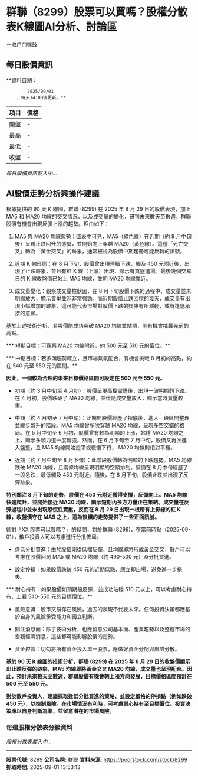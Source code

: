 # 群聯（8299）股票可以買嗎？股權分散表K線圖AI分析、討論區
－散戶鬥嘴鼓

## 每日股價資訊

**資料日期：
        
            2025/09/01
        ，每天14:00後更新。**

| 項目 | 價格 |
|------|------|
| 開盤 | - |
| 最高 | - |
| 最低 | - |
| 收盤 | - |

*每日股價資訊載入中...*

## AI股價走勢分析與操作建議

根據提供的 90 天 K 線圖，群聯 (8299) 在 2025 年 8 月 29 日的股價表現，加上 MA5 和 MA20 均線的交叉情況，以及成交量的變化，研判未來數天至數週，群聯股價有機會出現反彈上漲的趨勢。理由如下：

1.  MA5 與 MA20 均線態勢：圖表中可見，MA5（綠色線）在近期（約 8 月中旬後）呈現止跌回升的態勢，並開始向上穿越 MA20（黃色線）。這種「死亡交叉」轉為「黃金交叉」的跡象，通常被視為股價中期趨勢可能反轉的訊號。

2.  近期 K 線形態：在 8 月下旬，股價曾出現連續下跌，觸及 450 元附近後，出現了止跌跡象，並且有紅 K 線（上漲）出現，顯示有買盤進場。最後幾個交易日的 K 線收盤價已站上 MA5 均線，並朝 MA20 均線靠近。

3.  成交量變化：觀察成交量柱狀圖，在 8 月下旬股價下跌的過程中，成交量並未明顯放大，顯示賣壓並非非常強勁。而近期股價止跌回穩的幾天，成交量有出現小幅增加的跡象，這可能代表市場對股價下跌的疑慮有所減輕，或有逢低承接的意願。

基於上述技術分析，若股價能成功突破 MA20 均線並站穩，則有機會挑戰先前的高點。

***   短期目標：可觀察 MA20 均線附近，約 500 元至 510 元的價位。**

***   中期目標：若多頭趨勢確立，且市場氣氛配合，有機會挑戰 8 月初的高點，約在 540 元至 550 元的區間。**

**因此，一個較為合理的未來目標價格區間可設定在 500 元至 550 元。**

*   初期（約 3 月中旬至 4 月初）：股價呈現高檔震盪後，出現一波明顯的下跌。在 4 月初，股價跌破了 MA20 均線，並伴隨成交量放大，顯示當時賣壓較重。

*   中期（約 4 月初至 7 月中旬）：此期間股價經歷了探底後，進入一段區間整理並緩步盤升的階段。MA5 均線曾多次穿越 MA20 均線，呈現多空交錯的格局。在 5 月中旬至 6 月初，股價曾有較為明顯的上漲，站穩 MA20 均線之上，顯示多頭力道一度增強。然而，在 6 月下旬至 7 月中旬，股價又再次進入盤整，且 MA5 均線開始走平或緩慢下行， MA20 均線則相對平穩。

*   近期（約 7 月中旬至 8 月下旬）：此階段股價轉為明顯的下跌趨勢。MA5 均線跌破 MA20 均線，且兩條均線呈現明顯的空頭排列。股價在 8 月中旬經歷了一段急跌，最低觸及 450 元附近。隨後，在 8 月下旬，股價止跌並出現了反彈跡象。

**特別關注 8 月下旬的走勢，股價在 450 元附近獲得支撐，反彈向上。MA5 均線快速爬升，並開始接近 MA20 均線，顯示短期內多方力量正在集結。成交量在反彈過程中並未出現恐慌性賣壓，反而在 8 月 29 日出現一根帶有上影線的紅 K 線，收盤價守在 MA5 之上，這為後續的走勢提供了一些正面訊號。**

針對「XX 股票可以買嗎？」的疑問，對於群聯 (8299)，在當前時點（2025-09-01），散戶投資人可以考慮進行分批佈局。

*   逢低分批買進：由於股價剛從低檔反彈，且均線即將形成黃金交叉，散戶可以考慮在股價回測 MA5 或 MA20 均線（約 490-500 元）時分批買進。

*   設定停損：如果股價跌破 450 元的近期低點，應立即出場，避免進一步損失。

***   耐心持有：如果股價如預期般反彈，並成功站穩 510 元以上，可以考慮耐心持有，上看 540-550 元的目標價位。**

*   風險意識：股市交易存在風險，過去的表現不代表未來。任何投資決策都應基於自身的風險承受能力和獨立判斷。

*   關注消息面：除了技術分析，也應留意公司基本面、產業趨勢以及整體市場的宏觀經濟消息，這些都可能影響股價的走勢。

*   資金控管：切勿將所有資金投入單一股票，應做好資金分配與風險分散。

**基於 90 天 K 線圖的技術分析，群聯 (8299) 在 2025 年 8 月 29 日的收盤價顯示出止跌反彈的跡象，MA5 均線即將黃金交叉 MA20 均線，成交量也呈現配合。因此，預計未來數天至數週，群聯股價有機會朝上漲方向發展，目標價格區間預計在500 元至 550 元。**

**對於散戶投資人，建議採取逢低分批買進的策略，並設定嚴格的停損點（例如跌破 450 元），以控制風險。在市場情況有利時，可考慮耐心持有至目標價位。投資決策應以自身判斷為準，並留意潛在的市場風險。**

### 每週股權分散表分級資料

*股權分散表載入中...*

---

**股票代號:** 8299
**公司名稱:** 群聯
**資料來源:** https://poorstock.com/stock/8299
**抓取時間:** 2025-09-01 13:53:13